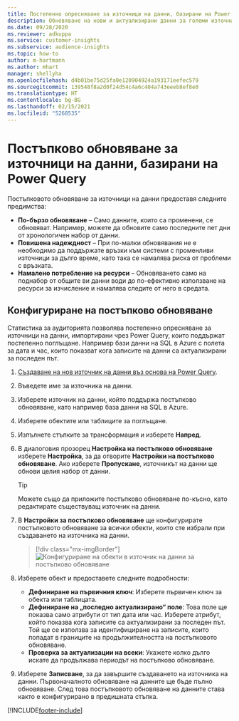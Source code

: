 ```yaml
---
title: Постепенно опресняване за източници на данни, базирани на Power Query
description: Обновяване на нови и актуализирани данни за големи източници на данни въз основа на Power Query.
ms.date: 09/28/2020
ms.reviewer: adkuppa
ms.service: customer-insights
ms.subservice: audience-insights
ms.topic: how-to
author: m-hartmann
ms.author: mhart
manager: shellyha
ms.openlocfilehash: d4b01be75d25fa0e120904924a193171eefec579
ms.sourcegitcommit: 139548f8a2d0f24d54c4a6c404a743eeeb8ef8e0
ms.translationtype: HT
ms.contentlocale: bg-BG
ms.lasthandoff: 02/15/2021
ms.locfileid: "5268535"
---
```

# <a name="incremental-refresh-for-data-sources-based-on-power-query"></a>Постъпково обновяване за източници на данни, базирани на Power Query

Постъпковото обновяване за източници на данни предоставя следните предимства:

- **По-бързо обновяване** – Само данните, които са променени, се обновяват. Например, можете да обновите само последните пет дни от хронологичен набор от данни.
- **Повишена надеждност** – При по-малки обновявания не е необходимо да поддържате връзки към системи с променливи източници за дълго време, като така се намалява риска от проблеми с връзката.
- **Намалено потребление на ресурси** – Обновяването само на поднабор от общите ви данни води до по-ефективно използване на ресурси за изчисление и намалява следите от него в средата.

## <a name="configure-incremental-refresh"></a>Конфигуриране на постъпково обновяване

Статистика за аудиторията позволява постепенно опресняване за източници на данни, импортирани чрез Power Query, които поддържат постепенно поглъщане. Например бази данни на SQL в Azure с полета за дата и час, които показват кога записите на данни са актуализирани за последен път.

1. [Създаване на нов източник на данни въз основа на Power Query](connect-power-query.md).

1. Въведете име за източника на данни.

1. Изберете източник на данни, който поддържа постъпково обновяване, като например база данни на SQL в Azure.

1. Изберете обектите или таблиците за поглъщане.

1. Изпълнете стъпките за трансформация и изберете **Напред**.

1. В диалоговия прозорец **Настройка на постъпково обновяване** изберете **Настройка**, за да отворите **Настройки на постъпково обновяване**. Ако изберете **Пропускане**, източникът на данни ще обнови целия набор от данни.
   > [!TIP]
   > Можете също да приложите постъпково обновяване по-късно, като редактирате съществуващ източник на данни.

1. В **Настройки за постъпково обновяване** ще конфигурирате постъпковото обновяване за всички обекти, които сте избрали при създаването на източника на данни.

   > [!div class="mx-imgBorder"]
   > ![Конфигуриране на обекти в източник на данни за постъпково обновяване](media/incremental-refresh-settings.png "Конфигуриране на обекти в източник на данни за постъпково обновяване")

1. Изберете обект и предоставете следните подробности:

   - **Дефиниране на първичния ключ**: Изберете първичен ключ за обекта или таблицата.
   - **Дефиниране на „последно актуализирано“ поле**: Това поле ще показва само атрибути от тип дата или час. Изберете атрибут, който показва кога записите са актуализирани за последен път. Той ще се използва за идентифициране на записите, които попадат в границите на продължителността на постъпковото обновяване.
   - **Проверка за актуализации на всеки**: Укажете колко дълго искате да продължава периодът на постъпково обновяване.

1. Изберете **Записване**, за да завършите създаването на източника на данни. Първоначалното обновяване на данните ще бъде пълно обновяване. След това постъпковото обновяване на данните става както е конфигурирано в предишната стъпка.


[!INCLUDE[footer-include](../includes/footer-banner.md)]